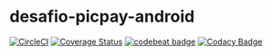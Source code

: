 # desafio-picpay-android
[![CircleCI](https://circleci.com/gh/pedrohfp/desafio-picpay-android.svg?style=svg)](https://circleci.com/gh/pedrohfp/desafio-picpay-android)
[![Coverage Status](https://coveralls.io/repos/github/pedrohfp/desafio-picpay-android/badge.svg?branch=develop)](https://coveralls.io/github/pedrohfp/desafio-picpay-android?branch=develop)
[![codebeat badge](https://codebeat.co/badges/ea0e601f-2c77-461d-893a-4a14154774a8)](https://codebeat.co/projects/github-com-pedrohfp-desafio-picpay-android-master)
[![Codacy Badge](https://api.codacy.com/project/badge/Grade/e28138972d364e2281eb90dfec2b1d80)](https://www.codacy.com/app/pedrohfp/desafio-picpay-android?utm_source=github.com&amp;utm_medium=referral&amp;utm_content=pedrohfp/desafio-picpay-android&amp;utm_campaign=Badge_Grade)
